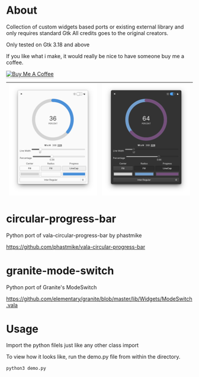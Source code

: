 # About
Collection of custom widgets based ports or existing external library and only requires standard Gtk
All credits goes to the original creators. 

Only tested on Gtk 3.18 and above

If you like what i make, it would really be nice to have someone buy me a coffee.

<a href="https://www.buymeacoffee.com/hezral" target="_blank"><img src="https://www.buymeacoffee.com/assets/img/custom_images/orange_img.png" alt="Buy Me A Coffee" style="height: 41px !important;width: 174px !important;box-shadow: 0px 3px 2px 0px rgba(190, 190, 190, 0.5) !important;-webkit-box-shadow: 0px 3px 2px 0px rgba(190, 190, 190, 0.5) !important;" ></a>



| ![Screenshot](screenshot-light.png?raw=true) | ![Screenshot](screenshot-dark.png?raw=true) |
|------------------------------------------|-----------------------------------------|


# circular-progress-bar
Python port of vala-circular-progress-bar by phastmike

https://github.com/phastmike/vala-circular-progress-bar

# granite-mode-switch
Python port of Granite's ModeSwitch

https://github.com/elementary/granite/blob/master/lib/Widgets/ModeSwitch.vala

# Usage

Import the python filels just like any other class import

To view how it looks like, run the demo.py file from within the directory. 

```
python3 demo.py
```